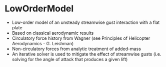 # LowOrderModel
* Low-order model of an unsteady streamwise gust interaction with a flat plate 
* Based on classical aerodynamic results
* Circulatory force history from Wagner (see Principles of Helicopter Aerodynamics - G. Leishman)
* Non-circulatory forces from analytic treatment of added-mass
* An iterative solver is used to mitigate the effect of streamwise gusts (i.e. solving for the angle of attack that produces a given lift)
